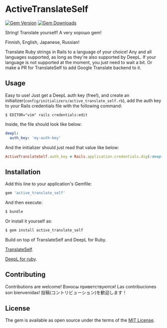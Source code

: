 # ActiveTranslateSelf

[![Gem Version](http://img.shields.io/gem/v/active_translate_self.svg)](https://rubygems.org/gems/active_translate_self)
[![Gem Downloads](https://img.shields.io/gem/dt/active_translate_self.svg)](https://rubygems.org/gems/active_translate_self)

String! Translate yourself! A very хорошо gem!

Finnish, English, Japanese, Russian! 

Translate Ruby strings in Rails to a language of your choice!
Any and all languages supported, as long as they're also supported by DeepL. If your language is not supported at the moment, you just need to wait a bit. Or make a PR for TranslateSelf to add Google Translate backend to it. 

## Usage
Easy to use! 
Just get a DeepL auth key (free!), and create an initializer(`config/initializers/active_translate_self.rb`), add the auth key to your Rails credentials file with the following command:
```shell
$ EDITOR="vim" rails credentials:edit
```

Inside, the file should look like below:

```yml
deepl:
  auth_key: 'my-auth-key'
```

And the initializer should just read that value like below:

```ruby
ActiveTranslateSelf.auth_key = Rails.application.credentials.dig(:deepl, :auth_key)
```

## Installation
Add this line to your application's Gemfile:

```ruby
gem 'active_translate_self'
```

And then execute:
```bash
$ bundle
```

Or install it yourself as:
```bash
$ gem install active_translate_self
```

Build on top of TranslateSelf and DeepL for Ruby. 

[TranslateSelf](https://github.com/sampokuokkanen/translate_self).

[DeepL for ruby](https://github.com/wikiti/deepl-rb).


## Contributing
Contributions are welcome!
Взносы приветствуются! Las contribuciones son bienvenidas! 投稿(コントリビューション)を歓迎します！

## License
The gem is available as open source under the terms of the [MIT License](https://opensource.org/licenses/MIT).
